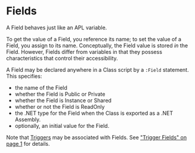 # Fields

A Field behaves just like an APL variable.

To get the value of a Field, you reference its name; to set the value of a Field, you assign to its name. Conceptually, the Field value is stored *in* the Field. However, Fields differ from variables in that they possess characteristics that control their accessibility.

A Field may be declared anywhere in a Class script by a `:Field` statement. This specifies:

- the name of the Field
- whether the Field is Public or Private
- whether the Field is Instance or Shared
- whether or not the Field is ReadOnly
- the .NET type for the Field when the Class is exported as a .NET Assembly.
- optionally, an initial value for the Field.

Note that [Triggers](../../../triggers/triggers.md) may be associated with Fields. See ["Trigger Fields" on page 1](trigger-fields.md) for details.
